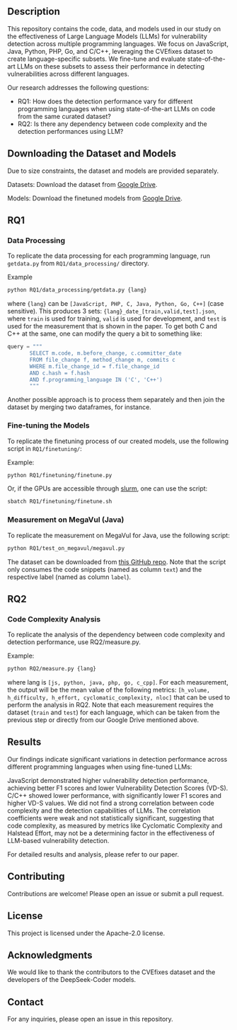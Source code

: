 ## Description
This repository contains the code, data, and models used in our study on the effectiveness of Large Language Models (LLMs) for vulnerability detection across multiple programming languages. We focus on JavaScript, Java, Python, PHP, Go, and C/C++, leveraging the CVEfixes dataset to create language-specific subsets. We fine-tune and evaluate state-of-the-art LLMs on these subsets to assess their performance in detecting vulnerabilities across different languages.

Our research addresses the following questions:

- RQ1: How does the detection performance vary for different programming languages when using state-of-the-art LLMs on code from the same curated dataset?
- RQ2: Is there any dependency between code complexity and the detection performances using LLM?

## Downloading the Dataset and Models

Due to size constraints, the dataset and models are provided separately.

Datasets: Download the dataset from [Google Drive](https://drive.google.com/drive/folders/1gef7O2592a5BEdjX_yPz78HTN7-p_Zmo?usp=sharing). 

Models: Download the finetuned models from [Google Drive](https://drive.google.com/drive/folders/1RhyW2CkIvLzsDmIfdmBmYNFhxNQansOv?usp=sharing). 


## RQ1
### Data Processing
To replicate the data processing for each programming language, run `getdata.py` from `RQ1/data_processing/` directory.

Example
```bash
python RQ1/data_processing/getdata.py {lang}
```

where `{lang}` can be `[JavaScript, PHP, C, Java, Python, Go, C++]` (case sensitive). This produces 3 sets: `{lang}_date_[train,valid,test].json`, where `train` is used for training, `valid` is used for development, and `test` is used for the measurement that is shown in the paper. To get both C and C++ at the same, one can modify the query a bit to something like:

```python
query = """
       SELECT m.code, m.before_change, c.committer_date
       FROM file_change f, method_change m, commits c
       WHERE m.file_change_id = f.file_change_id
       AND c.hash = f.hash
       AND f.programming_language IN ('C', 'C++')
       """
```

Another possible approach is to process them separately and then join the dataset by merging two dataframes, for instance. 

### Fine-tuning the Models
To replicate the finetuning process of our created models, use the following script in `RQ1/finetuning/`:

Example:
```bash
python RQ1/finetuning/finetune.py
```

Or, if the GPUs are accessible through [slurm](https://slurm.schedmd.com/slurm.html), one can use the script:

```bash
sbatch RQ1/finetuning/finetune.sh
```

### Measurement on MegaVul (Java)
To replicate the measurement on MegaVul for Java, use the following script:

```bash
python RQ1/test_on_megavul/megavul.py
```

The dataset can be downloaded from [this GitHub repo](https://github.com/Icyrockton/MegaVul). Note that the script only consumes the code snippets (named as column `text`) and the respective label (named as column `label`).

## RQ2
### Code Complexity Analysis
To replicate the analysis of the dependency between code complexity and detection performance, use RQ2/measure.py.

Example:
```bash
python RQ2/measure.py {lang}
```

where lang is `[js, python, java, php, go, c_cpp]`. For each measurement, the output will be the mean value of the following metrics: `[h_volume, h_difficulty, h_effort, cyclomatic_complexity, nloc]` that can be used to perform the analysis in RQ2. Note that each measurement requires the dataset (`train` and `test`) for each language, which can be taken from the previous step or directly from our Google Drive mentioned above.  

## Results
Our findings indicate significant variations in detection performance across different programming languages when using fine-tuned LLMs:

JavaScript demonstrated higher vulnerability detection performance, achieving better F1 scores and lower Vulnerability Detection Scores (VD-S).
C/C++ showed lower performance, with significantly lower F1 scores and higher VD-S values.
We did not find a strong correlation between code complexity and the detection capabilities of LLMs. The correlation coefficients were weak and not statistically significant, suggesting that code complexity, as measured by metrics like Cyclomatic Complexity and Halstead Effort, may not be a determining factor in the effectiveness of LLM-based vulnerability detection.

For detailed results and analysis, please refer to our paper.

## Contributing
Contributions are welcome! Please open an issue or submit a pull request.

## License
This project is licensed under the Apache-2.0 license.

## Acknowledgments
We would like to thank the contributors to the CVEfixes dataset and the developers of the DeepSeek-Coder models.

## Contact
For any inquiries, please open an issue in this repository.
